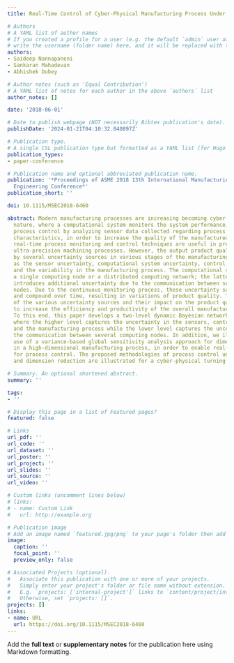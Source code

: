 ```yaml
---
title: Real-Time Control of Cyber-Physical Manufacturing Process Under Uncertainty

# Authors
# A YAML list of author names
# If you created a profile for a user (e.g. the default `admin` user at `content/authors/admin/`), 
# write the username (folder name) here, and it will be replaced with their full name and linked to their profile.
authors:
- Saideep Nannapaneni
- Sankaran Mahadevan
- Abhishek Dubey

# Author notes (such as 'Equal Contribution')
# A YAML list of notes for each author in the above `authors` list
author_notes: []

date: '2018-06-01'

# Date to publish webpage (NOT necessarily Bibtex publication's date).
publishDate: '2024-01-21T04:10:32.840897Z'

# Publication type.
# A single CSL publication type but formatted as a YAML list (for Hugo requirements).
publication_types:
- paper-conference

# Publication name and optional abbreviated publication name.
publication: '*Proceedings of ASME 2018 13th International Manufacturing Science and
  Engineering Conference*'
publication_short: ''

doi: 10.1115/MSEC2018-6460

abstract: Modern manufacturing processes are increasing becoming cyber-physical in
  nature, where a computational system monitors the system performance, provides real-time
  process control by analyzing sensor data collected regarding process and product
  characteristics, in order to increase the quality of the manufactured product. Such
  real-time process monitoring and control techniques are useful in precision and
  ultra-precision machining processes. However, the output product quality is affected
  by several uncertainty sources in various stages of the manufacturing process such
  as the sensor uncertainty, computational system uncertainty, control input uncertainty,
  and the variability in the manufacturing process. The computational system may be
  a single computing node or a distributed computing network; the latter scenario
  introduces additional uncertainty due to the communication between several computing
  nodes. Due to the continuous monitoring process, these uncertainty sources aggregate
  and compound over time, resulting in variations of product quality. Therefore, characterization
  of the various uncertainty sources and their impact on the product quality are necessary
  to increase the efficiency and productivity of the overall manufacturing process.
  To this end, this paper develops a two-level dynamic Bayesian network methodology,
  where the higher level captures the uncertainty in the sensors, control inputs,
  and the manufacturing process while the lower level captures the uncertainty in
  the communication between several computing nodes. In addition, we illustrate the
  use of a variance-based global sensitivity analysis approach for dimension reduction
  in a high-dimensional manufacturing process, in order to enable real-time analysis
  for process control. The proposed methodologies of process control under uncertainty
  and dimension reduction are illustrated for a cyber-physical turning process.

# Summary. An optional shortened abstract.
summary: ''

tags:
- ''

# Display this page in a list of Featured pages?
featured: false

# Links
url_pdf: ''
url_code: ''
url_dataset: ''
url_poster: ''
url_project: ''
url_slides: ''
url_source: ''
url_video: ''

# Custom links (uncomment lines below)
# links:
# - name: Custom Link
#   url: http://example.org

# Publication image
# Add an image named `featured.jpg/png` to your page's folder then add a caption below.
image:
  caption: ''
  focal_point: ''
  preview_only: false

# Associated Projects (optional).
#   Associate this publication with one or more of your projects.
#   Simply enter your project's folder or file name without extension.
#   E.g. `projects: ['internal-project']` links to `content/project/internal-project/index.md`.
#   Otherwise, set `projects: []`.
projects: []
links:
- name: URL
  url: https://doi.org/10.1115/MSEC2018-6460
---
```


Add the **full text** or **supplementary notes** for the publication here using Markdown formatting.

